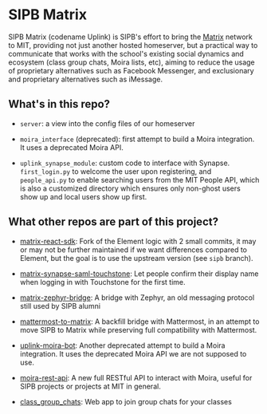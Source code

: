 # SIPB Matrix

SIPB Matrix (codename Uplink) is SIPB's effort to bring the [Matrix](https://matrix.org) network to MIT, providing not just another hosted homeserver, but a practical way to communicate that works with the school's existing social dynamics and ecosystem (class group chats, Moira lists, etc), aiming to reduce the usage of proprietary alternatives such as Facebook Messenger, and exclusionary and proprietary alternatives such as iMessage.

## What's in this repo?

* `server`: a view into the config files of our homeserver

* `moira_interface` (deprecated): first attempt to build a Moira integration. It uses a deprecated Moira API.

* `uplink_synapse_module`: custom code to interface with Synapse. `first_login.py` to welcome the user upon registering, and `people_api.py` to enable searching users from the MIT People API, which is also a customized directory which ensures only non-ghost users show up and local users show up first.

## What other repos are part of this project?

* [matrix-react-sdk](https://github.com/gabrc52/matrix-react-sdk/tree/sipb): Fork of the Element logic with 2 small commits, it may or may not be further maintained if we want differences compared to Element, but the goal is to use the upstream version (see `sipb` branch).

* [matrix-synapse-saml-touchstone](https://github.com/gabrc52/matrix-synapse-saml-touchstone): Let people confirm their display name when logging in with Touchstone for the first time.

* [matrix-zephyr-bridge](https://github.com/sipb/matrix-zephyr-bridge): A bridge with Zephyr, an old messaging protocol still used by SIPB alumni

* [mattermost-to-matrix](https://github.com/gabrc52/mattermost-to-matrix): A backfill bridge with Mattermost, in an attempt to move SIPB to Matrix while preserving full compatibility with Mattermost.

* [uplink-moira-bot](https://github.com/sipb/uplink-moira-bot): Another deprecated attempt to build a Moira integration. It uses the deprecated Moira API we are not supposed to use.

* [moira-rest-api](https://github.com/gabrc52/moira-rest-api): A new full RESTful API to interact with Moira, useful for SIPB projects or projects at MIT in general.

* [class_group_chats](https://github.com/gabrc52/class_group_chats/): Web app to join group chats for your classes
